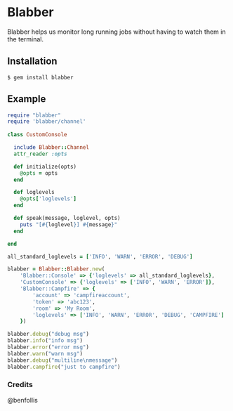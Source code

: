 Blabber
===

Blabber helps us monitor long running jobs without having to watch them in the terminal.

## Installation

```
$ gem install blabber
```

## Example

```ruby
require "blabber"
require 'blabber/channel'
  
class CustomConsole

  include Blabber::Channel
  attr_reader :opts

  def initialize(opts)
    @opts = opts
  end

  def loglevels
    @opts['loglevels']
  end

  def speak(message, loglevel, opts)
    puts "[#{loglevel}] #{message}"
  end

end

all_standard_loglevels = ['INFO', 'WARN', 'ERROR', 'DEBUG']

blabber = Blabber::Blabber.new(
    'Blabber::Console' => {'loglevels' => all_standard_loglevels},
    'CustomConsole' => {'loglevels' => ['INFO', 'WARN', 'ERROR']},
    'Blabber::Campfire' => {
        'account' => 'campfireaccount', 
        'token' => 'abc123', 
        'room' => 'My Room',
        'loglevels' => ['INFO', 'WARN', 'ERROR', 'DEBUG', 'CAMPFIRE']
    })

blabber.debug("debug msg")
blabber.info("info msg")
blabber.error("error msg")
blabber.warn("warn msg")
blabber.debug("multiline\nmessage")
blabber.campfire("just to campfire")
```

### Credits
@benfollis
